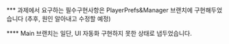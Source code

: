 *** 과제에서 요구하는 필수구현사항은 PlayerPrefs&Manager 브랜치에 구현해두었습니다 (추후, 원인 알아내고 수정할 예정)

**** Main 브랜치는 일단, UI 자동화 구현하지 못한 상태로 냅두었습니다.
